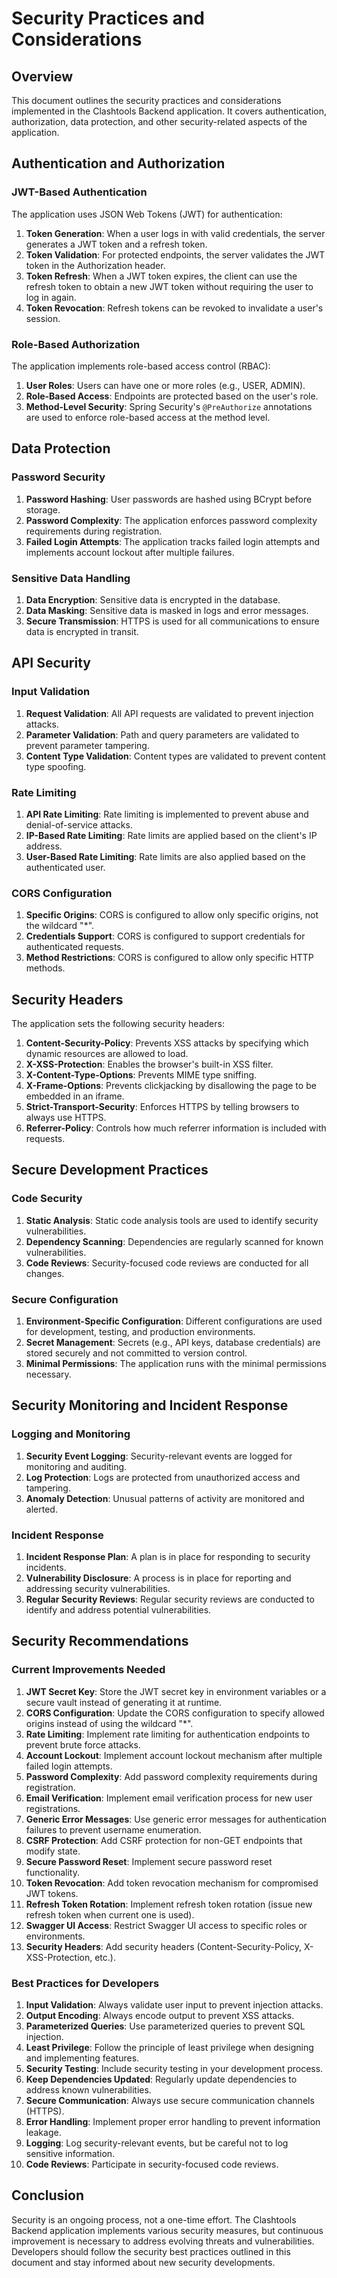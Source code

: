 # Security Practices and Considerations

## Overview

This document outlines the security practices and considerations implemented in the Clashtools Backend application. It covers authentication, authorization, data protection, and other security-related aspects of the application.

## Authentication and Authorization

### JWT-Based Authentication

The application uses JSON Web Tokens (JWT) for authentication:

1. **Token Generation**: When a user logs in with valid credentials, the server generates a JWT token and a refresh token.
2. **Token Validation**: For protected endpoints, the server validates the JWT token in the Authorization header.
3. **Token Refresh**: When a JWT token expires, the client can use the refresh token to obtain a new JWT token without requiring the user to log in again.
4. **Token Revocation**: Refresh tokens can be revoked to invalidate a user's session.

### Role-Based Authorization

The application implements role-based access control (RBAC):

1. **User Roles**: Users can have one or more roles (e.g., USER, ADMIN).
2. **Role-Based Access**: Endpoints are protected based on the user's role.
3. **Method-Level Security**: Spring Security's `@PreAuthorize` annotations are used to enforce role-based access at the method level.

## Data Protection

### Password Security

1. **Password Hashing**: User passwords are hashed using BCrypt before storage.
2. **Password Complexity**: The application enforces password complexity requirements during registration.
3. **Failed Login Attempts**: The application tracks failed login attempts and implements account lockout after multiple failures.

### Sensitive Data Handling

1. **Data Encryption**: Sensitive data is encrypted in the database.
2. **Data Masking**: Sensitive data is masked in logs and error messages.
3. **Secure Transmission**: HTTPS is used for all communications to ensure data is encrypted in transit.

## API Security

### Input Validation

1. **Request Validation**: All API requests are validated to prevent injection attacks.
2. **Parameter Validation**: Path and query parameters are validated to prevent parameter tampering.
3. **Content Type Validation**: Content types are validated to prevent content type spoofing.

### Rate Limiting

1. **API Rate Limiting**: Rate limiting is implemented to prevent abuse and denial-of-service attacks.
2. **IP-Based Rate Limiting**: Rate limits are applied based on the client's IP address.
3. **User-Based Rate Limiting**: Rate limits are also applied based on the authenticated user.

### CORS Configuration

1. **Specific Origins**: CORS is configured to allow only specific origins, not the wildcard "*".
2. **Credentials Support**: CORS is configured to support credentials for authenticated requests.
3. **Method Restrictions**: CORS is configured to allow only specific HTTP methods.

## Security Headers

The application sets the following security headers:

1. **Content-Security-Policy**: Prevents XSS attacks by specifying which dynamic resources are allowed to load.
2. **X-XSS-Protection**: Enables the browser's built-in XSS filter.
3. **X-Content-Type-Options**: Prevents MIME type sniffing.
4. **X-Frame-Options**: Prevents clickjacking by disallowing the page to be embedded in an iframe.
5. **Strict-Transport-Security**: Enforces HTTPS by telling browsers to always use HTTPS.
6. **Referrer-Policy**: Controls how much referrer information is included with requests.

## Secure Development Practices

### Code Security

1. **Static Analysis**: Static code analysis tools are used to identify security vulnerabilities.
2. **Dependency Scanning**: Dependencies are regularly scanned for known vulnerabilities.
3. **Code Reviews**: Security-focused code reviews are conducted for all changes.

### Secure Configuration

1. **Environment-Specific Configuration**: Different configurations are used for development, testing, and production environments.
2. **Secret Management**: Secrets (e.g., API keys, database credentials) are stored securely and not committed to version control.
3. **Minimal Permissions**: The application runs with the minimal permissions necessary.

## Security Monitoring and Incident Response

### Logging and Monitoring

1. **Security Event Logging**: Security-relevant events are logged for monitoring and auditing.
2. **Log Protection**: Logs are protected from unauthorized access and tampering.
3. **Anomaly Detection**: Unusual patterns of activity are monitored and alerted.

### Incident Response

1. **Incident Response Plan**: A plan is in place for responding to security incidents.
2. **Vulnerability Disclosure**: A process is in place for reporting and addressing security vulnerabilities.
3. **Regular Security Reviews**: Regular security reviews are conducted to identify and address potential vulnerabilities.

## Security Recommendations

### Current Improvements Needed

1. **JWT Secret Key**: Store the JWT secret key in environment variables or a secure vault instead of generating it at runtime.
2. **CORS Configuration**: Update the CORS configuration to specify allowed origins instead of using the wildcard "*".
3. **Rate Limiting**: Implement rate limiting for authentication endpoints to prevent brute force attacks.
4. **Account Lockout**: Implement account lockout mechanism after multiple failed login attempts.
5. **Password Complexity**: Add password complexity requirements during registration.
6. **Email Verification**: Implement email verification process for new user registrations.
7. **Generic Error Messages**: Use generic error messages for authentication failures to prevent username enumeration.
8. **CSRF Protection**: Add CSRF protection for non-GET endpoints that modify state.
9. **Secure Password Reset**: Implement secure password reset functionality.
10. **Token Revocation**: Add token revocation mechanism for compromised JWT tokens.
11. **Refresh Token Rotation**: Implement refresh token rotation (issue new refresh token when current one is used).
12. **Swagger UI Access**: Restrict Swagger UI access to specific roles or environments.
13. **Security Headers**: Add security headers (Content-Security-Policy, X-XSS-Protection, etc.).

### Best Practices for Developers

1. **Input Validation**: Always validate user input to prevent injection attacks.
2. **Output Encoding**: Always encode output to prevent XSS attacks.
3. **Parameterized Queries**: Use parameterized queries to prevent SQL injection.
4. **Least Privilege**: Follow the principle of least privilege when designing and implementing features.
5. **Security Testing**: Include security testing in your development process.
6. **Keep Dependencies Updated**: Regularly update dependencies to address known vulnerabilities.
7. **Secure Communication**: Always use secure communication channels (HTTPS).
8. **Error Handling**: Implement proper error handling to prevent information leakage.
9. **Logging**: Log security-relevant events, but be careful not to log sensitive information.
10. **Code Reviews**: Participate in security-focused code reviews.

## Conclusion

Security is an ongoing process, not a one-time effort. The Clashtools Backend application implements various security measures, but continuous improvement is necessary to address evolving threats and vulnerabilities. Developers should follow the security best practices outlined in this document and stay informed about new security developments.
